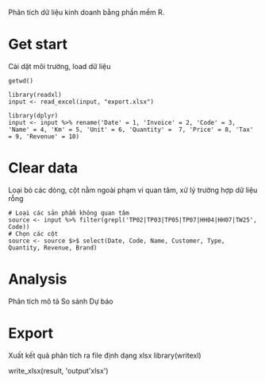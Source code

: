 Phân tích dữ liệu kinh doanh bằng phần mềm R.

# Get start
Cài dặt môi trường, load dữ liệu
```
getwd()

library(readxl)
input <- read_excel(input, "export.xlsx")

library(dplyr)
input <- input %>% rename('Date' = 1, 'Invoice' = 2, 'Code' = 3, 'Name' = 4, 'Km' = 5, 'Unit' = 6, 'Quantity' =  7, 'Price' = 8, 'Tax' = 9, 'Revenue' = 10)
```

# Clear data
Loại bỏ các dòng, cột nằm ngoài phạm vi quan tâm, xử lý trường hợp dữ liệu rỗng
```
# Loại các sản phẩm không quan tâm
source <- input %>% filter(grepl('TP02|TP03|TP05|TP07|HH04|HH07|TW25', Code))
# Chọn các cột
source <- source $>$ select(Date, Code, Name, Customer, Type, Quantity, Revenue, Brand)
```

# Analysis
Phân tích mô tả
So sánh
Dự báo

# Export
Xuất kết quả phân tích ra file định dạng xlsx
library(writexl)

write_xlsx(result, 'output'xlsx')
